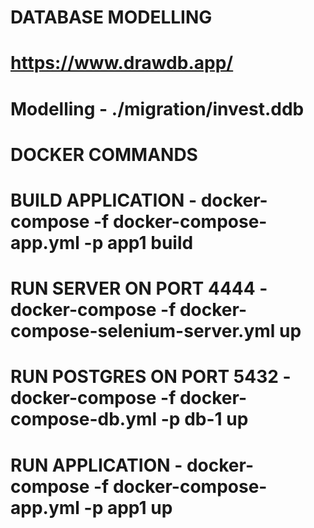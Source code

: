 # DATABASE MODELLING
# https://www.drawdb.app/
# Modelling - ./migration/invest.ddb

# DOCKER COMMANDS
# BUILD APPLICATION - docker-compose -f docker-compose-app.yml -p app1 build 
# RUN SERVER ON PORT 4444 - docker-compose -f docker-compose-selenium-server.yml up
# RUN POSTGRES ON PORT 5432 - docker-compose -f docker-compose-db.yml -p db-1 up
# RUN APPLICATION - docker-compose -f docker-compose-app.yml -p app1 up

